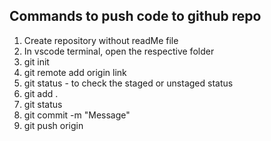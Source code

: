 ## Commands to push code to github repo
1. Create repository without readMe file
2. In vscode terminal, open the respective folder
3. git init
4. git remote add origin link
5. git status - to check the staged or unstaged status
6. git add .
7. git status
8. git commit -m "Message"
9. git push origin <branchname>